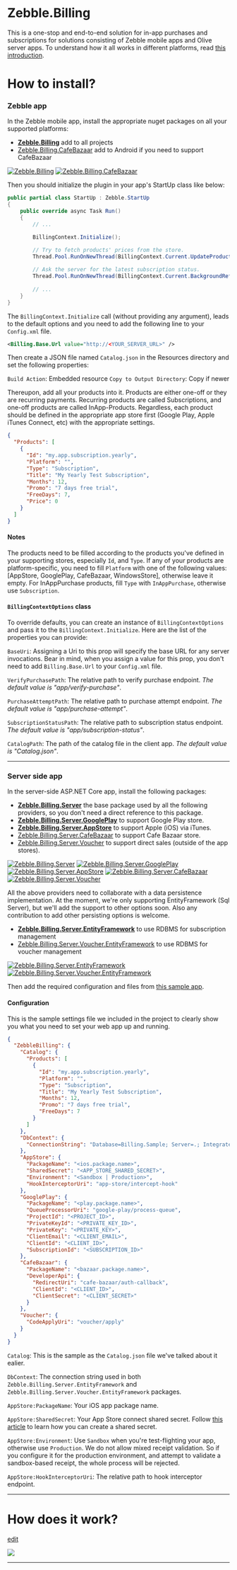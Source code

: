 # Zebble.Billing

This is a one-stop and end-to-end solution for in-app purchases and subscriptions for solutions consisting of Zebble mobile apps and Olive server apps.
To understand how it all works in different platforms, read [this introduction](https://medium.com/@jmn8718/in-app-purchases-notifications-4408c3ee88eb).

# How to install?

### Zebble app

In the Zebble mobile app, install the appropriate nuget packages on all your supported platforms:
- **[Zebble.Billing](https://www.nuget.org/packages/Zebble.Billing/)** add to all projects
- [Zebble.Billing.CafeBazaar](https://www.nuget.org/packages/Zebble.Billing.CafeBazaar/) add to Android if you need to support CafeBazaar

[![Zebble.Billing](https://img.shields.io/nuget/v/Zebble.Billing.svg?label=Zebble.Billing)](https://www.nuget.org/packages/Zebble.Billing/)
[![Zebble.Billing.CafeBazaar](https://img.shields.io/nuget/v/Zebble.Billing.CafeBazaar.svg?label=Zebble.Billing.CafeBazaar)](https://www.nuget.org/packages/Zebble.Billing.CafeBazaar/)

Then you should initialize the plugin in your app's StartUp class like below:

```c#
public partial class StartUp : Zebble.StartUp
{
    public override async Task Run()
    {
        // ...

        BillingContext.Initialize();

        // Try to fetch products' prices from the store.
        Thread.Pool.RunOnNewThread(BillingContext.Current.UpdateProductPrices);
        
        // Ask the server for the latest subscription status.
        Thread.Pool.RunOnNewThread(BillingContext.Current.BackgroundRefresh);
        
        // ...
    }
}
```

The `BillingContext.Initialize` call (without providing any argument), leads to the default options and you need to add the following line to your `Config.xml` file.

```xml
<Billing.Base.Url value="http://<YOUR_SERVER_URL>" />
```

Then create a JSON file named `Catalog.json` in the Resources directory and set the following properties:

`Build Action`: Embedded resource
`Copy to Output Directory`: Copy if newer

Thereupon, add all your products into it. Products are either one-off or they are recurring payments. Recurring products are called Subscriptions, and one-off products are called InApp-Products. Regardless, each product should be defined in the appropriate app store first (Google Play, Apple iTunes Connect, etc) with the appropriate settings. 

```json
{
  "Products": [
    {
      "Id": "my.app.subscription.yearly",
      "Platform": "",
      "Type": "Subscription",
      "Title": "My Yearly Test Subscription",
      "Months": 12,
      "Promo": "7 days free trial",
      "FreeDays": 7,
      "Price": 0
    }
  ]
}

```

#### Notes
The products need to be filled according to the products you've defined in your supporting stores, especially `Id`, and `Type`.
If any of your products are platform-specific, you need to fill `Platform` with one of the following values: [AppStore, GooglePlay, CafeBazaar, WindowsStore], otherwise leave it empty.
For InAppPurchase products, fill `Type` with `InAppPurchase`, otherwise use `Subscription`.

#### `BillingContextOptions` class

To override defaults, you can create an instance of `BillingContextOptions` and pass it to the `BillingContext.Initialize`. Here are the list of the properties you can provide:

`BaseUri`: Assigning a Uri to this prop will specify the base URL for any server invocations. Bear in mind, when you assign a value for this prop, you don't need to add `Billing.Base.Url` to your `Config.xml` file.

`VerifyPurchasePath`: The relative path to verify purchase endpoint. *The default value is "app/verify-purchase"*.

`PurchaseAttemptPath`: The relative path to purchase attempt endpoint. *The default value is "app/purchase-attempt"*.

`SubscriptionStatusPath`: The relative path to subscription status endpoint. *The default value is "app/subscription-status"*.

`CatalogPath`: The path of the catalog file in the client app. *The default value is "Catalog.json"*.

---

### Server side app

In the server-side ASP.NET Core app, install the following packages:

- **[Zebble.Billing.Server](https://www.nuget.org/packages/Zebble.Billing.Server/)** the base package used by all the following providers, so you don't need a direct reference to this package.
- **[Zebble.Billing.Server.GooglePlay](https://www.nuget.org/packages/Zebble.Billing.Server.GooglePlay/)** to support Google Play store.
- **[Zebble.Billing.Server.AppStore](https://www.nuget.org/packages/Zebble.Billing.Server.AppStore/)** to support Apple (iOS) via iTunes.
- [Zebble.Billing.Server.CafeBazaar](https://www.nuget.org/packages/Zebble.Billing.Server.CafeBazaar/) to support Cafe Bazaar store.
- [Zebble.Billing.Server.Voucher](https://www.nuget.org/packages/Zebble.Billing.Server.Voucher/) to support direct sales (outside of the app stores).

[![Zebble.Billing.Server](https://img.shields.io/nuget/v/Zebble.Billing.Server.svg?label=Zebble.Billing.Server)](https://www.nuget.org/packages/Zebble.Billing.Server/)
[![Zebble.Billing.Server.GooglePlay](https://img.shields.io/nuget/v/Zebble.Billing.Server.GooglePlay.svg?label=Zebble.Billing.Server.GooglePlay)](https://www.nuget.org/packages/Zebble.Billing.Server.GooglePlay/)
[![Zebble.Billing.Server.AppStore](https://img.shields.io/nuget/v/Zebble.Billing.Server.AppStore.svg?label=Zebble.Billing.Server.AppStore)](https://www.nuget.org/packages/Zebble.Billing.Server.AppStore/)
[![Zebble.Billing.Server.CafeBazaar](https://img.shields.io/nuget/v/Zebble.Billing.Server.CafeBazaar.svg?label=Zebble.Billing.Server.CafeBazaar)](https://www.nuget.org/packages/Zebble.Billing.Server.CafeBazaar/)
[![Zebble.Billing.Server.Voucher](https://img.shields.io/nuget/v/Zebble.Billing.Server.Voucher.svg?label=Zebble.Billing.Server.Voucher)](https://www.nuget.org/packages/Zebble.Billing.Server.Voucher/)

All the above providers need to collaborate with a data persistence implementation. At the moment, we're only supporting EntityFramework (Sql Server), but we'll add the support to other options soon. Also any contribution to add other persisting options is welcome. 

- **[Zebble.Billing.Server.EntityFramework](https://www.nuget.org/packages/Zebble.Billing.Server.EntityFramework/)** to use RDBMS for subscription management
- [Zebble.Billing.Server.Voucher.EntityFramework](https://www.nuget.org/packages/Zebble.Billing.Server.Voucher.EntityFramework/) to use RDBMS for voucher management

[![Zebble.Billing.Server.EntityFramework](https://img.shields.io/nuget/v/Zebble.Billing.Server.EntityFramework.svg?label=Zebble.Billing.Server.EntityFramework)](https://www.nuget.org/packages/Zebble.Billing.Server.EntityFramework/)
[![Zebble.Billing.Server.Voucher.EntityFramework](https://img.shields.io/nuget/v/Zebble.Billing.Server.Voucher.EntityFramework.svg?label=Zebble.Billing.Server.Voucher.EntityFramework)](https://www.nuget.org/packages/Zebble.Billing.Server.Voucher.EntityFramework/)

Then add the required configuration and files from [this sample app](https://github.com/Geeksltd/Zebble.Billing/tree/master/Billing.Sample).

#### Configuration

This is the sample settings file we included in the project to clearly show you what you need to set your web app up and running. 

```json
{
  "ZebbleBilling": {
    "Catalog": {
      "Products": [
        {
          "Id": "my.app.subscription.yearly",
          "Platform": "",
          "Type": "Subscription",
          "Title": "My Yearly Test Subscription",
          "Months": 12,
          "Promo": "7 days free trial",
          "FreeDays": 7
        }
      ]
    },
    "DbContext": {
      "ConnectionString": "Database=Billing.Sample; Server=.; Integrated Security=SSPI; MultipleActiveResultSets=True;"
    },
    "AppStore": {
      "PackageName": "<ios.package.name>",
      "SharedSecret": "<APP_STORE_SHARED_SECRET>",
      "Environment": "<Sandbox | Production>",
      "HookInterceptorUri": "app-store/intercept-hook"
    },
    "GooglePlay": {
      "PackageName": "<play.package.name>",
      "QueueProcessorUri": "google-play/process-queue",
      "ProjectId": "<PROJECT_ID>",
      "PrivateKeyId": "<PRIVATE_KEY_ID>",
      "PrivateKey": "<PRIVATE_KEY>",
      "ClientEmail": "<CLIENT_EMAIL>",
      "ClientId": "<CLIENT_ID>",
      "SubscriptionId": "<SUBSCRIPTION_ID>"
    },
    "CafeBazaar": {
      "PackageName": "<bazaar.package.name>",
      "DeveloperApi": {
        "RedirectUri": "cafe-bazaar/auth-callback",
        "ClientId": "<CLIENT_ID>",
        "ClientSecret": "<CLIENT_SECRET>"
      }
    },
    "Voucher": {
      "CodeApplyUri": "voucher/apply"
    }
  }
}
```

`Catalog`: This is the sample as the `Catalog.json` file we've talked about it ealier.

`DbContext`: The connection string used in both `Zebble.Billing.Server.EntityFramework` and `Zebble.Billing.Server.Voucher.EntityFramework` packages.

`AppStore:PackageName`: Your iOS app package name.

`AppStore:SharedSecret`: Your App Store connect shared secret. Follow [this article](https://docs.revenuecat.com/docs/itunesconnect-app-specific-shared-secret) to learn how you can create a shared secret.

`AppStore:Environment`: Use `Sandbox` when you're test-flighting your app, otherwise use `Production`. We do not allow mixed receipt validation. So if you configure it for the production environment, and attempt to validate a sandbox-based receipt, the whole process will be rejected.

`AppStore:HookInterceptorUri`: The relative path to hook interceptor endpoint.

---


# How does it work?
[edit](https://app.diagrams.net/#HGeeksltd%2FZebble.Billing%2Fmaster%2FArchitecture.png)

![](https://github.com/Geeksltd/Zebble.Billing/raw/master/Architecture.png)

---
